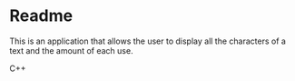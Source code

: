 # Readme
This is an application that allows the user to display all the characters of a text and the amount of each use.

C++  